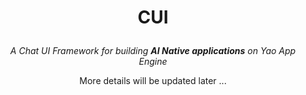 # <p align="center">CUI</p>

_<p align="center">A Chat UI Framework for building **AI Native applications** on Yao App Engine</p>_

<p align="center">More details will be updated later ...</p>